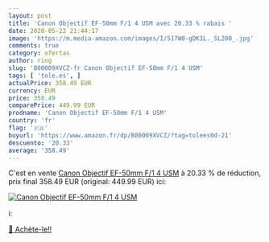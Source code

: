 ```yaml
---
layout: post
title: 'Canon Objectif EF-50mm F/1 4 USM avec 20.33 % rabais '
date: 2020-05-22 21:44:17
image: 'https://m.media-amazon.com/images/I/517W0-gDK1L._SL200_.jpg'
comments: true
category: ofertas
author: ring
slug: 'B00009XVCZ-fr Canon Objectif EF-50mm F/1 4 USM'
tags: [ 'tole.es', ]
actualPrice: 358.49 EUR
currency: EUR
price: 358.49
comparePrice: 449.99 EUR
prodname: 'Canon Objectif EF-50mm F/1 4 USM'
country: 'fr'
flag: '🇫🇷'
buyurl: 'https://www.amazon.fr/dp/B00009XVCZ/?tag=tolees0d-21'
descuento: '20.33'
average: '358.49'
---
```


C'est en vente [Canon Objectif EF-50mm F/1 4 USM](https://www.amazon.fr/dp/B00009XVCZ/?tag=tolees0d-21)  à  20.33 % de réduction, prix final  358.49 EUR (original: 449.99 EUR) ici:

[![Canon Objectif EF-50mm F/1 4 USM](https://m.media-amazon.com/images/I/517W0-gDK1L._SL200_.jpg)](https://www.amazon.fr/dp/B00009XVCZ/?tag=tolees0d-21)

ℹ️:


[🛒 Achète-le!!](https://www.amazon.fr/dp/B00009XVCZ/?tag=tolees0d-21)
